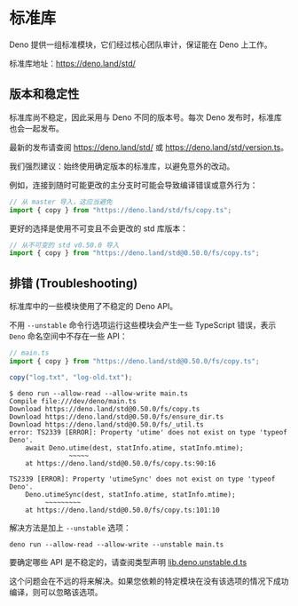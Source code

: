 # 标准库

Deno 提供一组标准模块，它们经过核心团队审计，保证能在 Deno 上工作。

标准库地址：<https://deno.land/std/>

## 版本和稳定性

标准库尚不稳定，因此采用与 Deno 不同的版本号。每次 Deno 发布时，标准库也会一起发布。

最新的发布请查阅 <https://deno.land/std/> 或 <https://deno.land/std/version.ts>。

我们强烈建议：始终使用确定版本的标准库，以避免意外的改动。

例如，连接到随时可能更改的主分支时可能会导致编译错误或意外行为：

```typescript
// 从 master 导入，这应当避免
import { copy } from "https://deno.land/std/fs/copy.ts";
```

更好的选择是使用不可变且不会更改的 std 库版本：

```typescript
// 从不可变的 std v0.50.0 导入
import { copy } from "https://deno.land/std@0.50.0/fs/copy.ts";
```

## 排错 (Troubleshooting)

标准库中的一些模块使用了不稳定的 Deno API。

不用 `--unstable` 命令行选项运行这些模块会产生一些 TypeScript 错误，表示 `Deno` 命名空间中不存在一些 API：

```typescript
// main.ts
import { copy } from "https://deno.land/std@0.50.0/fs/copy.ts";

copy("log.txt", "log-old.txt");
```

```shell
$ deno run --allow-read --allow-write main.ts
Compile file:///dev/deno/main.ts
Download https://deno.land/std@0.50.0/fs/copy.ts
Download https://deno.land/std@0.50.0/fs/ensure_dir.ts
Download https://deno.land/std@0.50.0/fs/_util.ts
error: TS2339 [ERROR]: Property 'utime' does not exist on type 'typeof Deno'.
    await Deno.utime(dest, statInfo.atime, statInfo.mtime);
               ~~~~~
    at https://deno.land/std@0.50.0/fs/copy.ts:90:16

TS2339 [ERROR]: Property 'utimeSync' does not exist on type 'typeof Deno'.
    Deno.utimeSync(dest, statInfo.atime, statInfo.mtime);
         ~~~~~~~~~
    at https://deno.land/std@0.50.0/fs/copy.ts:101:10
```

解决方法是加上 `--unstable` 选项：

```shell
deno run --allow-read --allow-write --unstable main.ts
```

要确定哪些 API 是不稳定的，请查阅类型声明 [lib.deno.unstable.d.ts](https://github.com/denoland/deno/blob/master/cli/dts/lib.deno.unstable.d.ts)

这个问题会在不远的将来解决。如果您依赖的特定模块在没有该选项的情况下成功编译，则可以忽略该选项。
